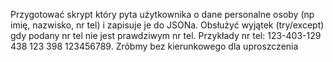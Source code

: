 Przygotować skrypt który pyta użytkownika o dane personalne osoby (np imię, nazwisko, nr tel) i zapisuje je do JSONa. 
Obsłużyć wyjątek (try/except) gdy podany nr tel nie jest prawdziwym nr tel. 
Przykłady nr tel:
123-403-129
438 123 398
123456789.
Zróbmy bez kierunkowego dla uproszczenia